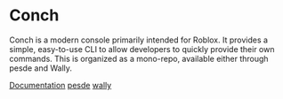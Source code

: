 # Conch

Conch is a modern console primarily intended for Roblox. It provides a simple, easy-to-use CLI to allow developers to quickly provide their own commands.
This is organized as a mono-repo, available either through pesde and Wally.

[Documentation](https://alicesaidhi.github.io/conch/) [pesde](https://pesde.dev/packages/alicesaidhi/conch) [wally](https://wally.run/package/alicesaidhi/conch?version=0.2.0)
